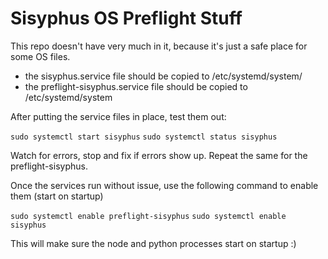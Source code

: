 # Sisyphus OS Preflight Stuff
This repo doesn't have very much in it, because it's just a safe place for some OS files. 

* the sisyphus.service file should be copied to /etc/systemd/system/
* the preflight-sisyphus.service file should be copied to /etc/systemd/system

After putting the service files in place, test them out:

`sudo systemctl start sisyphus`
`sudo systemctl status sisyphus`

Watch for errors, stop and fix if errors show up. 
Repeat the same for the preflight-sisyphus.

Once the services run without issue, use the following command to enable them (start on startup)

`sudo systemctl enable preflight-sisyphus`
`sudo systemctl enable sisyphus`

This will make sure the node and python processes start on startup :)


